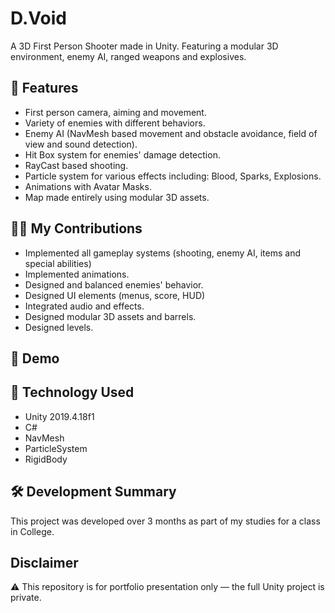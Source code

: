 # D.Void
A 3D First Person Shooter made in Unity. Featuring a modular 3D environment, enemy AI, ranged weapons and explosives.

## 🚀 Features
- First person camera, aiming and movement.
- Variety of enemies with different behaviors.
- Enemy AI (NavMesh based movement and obstacle avoidance, field of view and sound detection).
- Hit Box system for enemies' damage detection.
- RayCast based shooting.
- Particle system for various effects including: Blood, Sparks, Explosions.
- Animations with Avatar Masks.
- Map made entirely using modular 3D assets.

## 🧑‍💻 My Contributions

- Implemented all gameplay systems (shooting, enemy AI, items and special abilities)
- Implemented animations.
- Designed and balanced enemies' behavior.
- Designed UI elements (menus, score, HUD)
- Integrated audio and effects.
- Designed modular 3D assets and barrels.
- Designed levels.

## 🎥 Demo


## 🧠 Technology Used
- Unity 2019.4.18f1
- C#
- NavMesh
- ParticleSystem
- RigidBody

## 🛠 Development Summary
This project was developed over 3 months as part of my studies for a class in College.

## Disclaimer
⚠️ This repository is for portfolio presentation only — the full Unity project is private.
